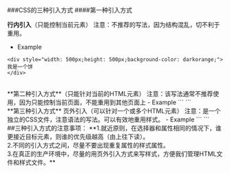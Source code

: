 ###CSS的三种引入方式
####第一种引入方式

**行内引入**（只能控制当前元素）
注意：不推荐的写法，因为结构混乱，切不利于重用。
- Example
```
<div style="width: 500px;height: 500px;background-color: darkorange;">
我是一个饼
</div>
```
<br>
**第二种引入方式**（只能针对当前的HTML元素）
注意：该写法通常不推荐使用，因为只能控制当前页面，不能重用到其他页面上
- Example
```
<head>
	<meta charset="UTF-8">
	<title></title>
	<style type="text/css">
		div{
			border-radius: 50%;
		}
	</style>
</head>
```
<br>
**第三种引入方式**
页外引入（可以针对一个或多个HTML元素）
注意：是一个独立的CSS文件，注意语法的写法。可以有效地重用样式。
- Example
```
	<head>
		<meta charset="UTF-8">
		<title></title>
		<link rel="stylesheet" type="text/css" href="xxx/xxx.css" />
```
<br>
##三种引入方式的注意事项：
**1.就近原则，在选择器和属性相同的情况下，谁更接近目标元素，则谁的优先级越高（由上往下读）。<br>2.不同的引入方式之间，尽量不要出现重复属性的样式属性。<br>3.在真正的生产环境中，尽量的用页外引入方式来写样式，方便我们管理HTML文件和样式文件。**